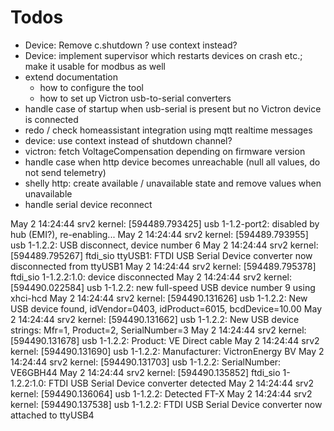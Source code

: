 # Todos
- Device: Remove c.shutdown ? use context instead?
- Device: implement supervisor which restarts devices on crash etc.; make it usable for modbus as well 
- extend documentation
  - how to configure the tool
  - how to set up Victron usb-to-serial converters
- handle case of startup when usb-serial is present but no Victron device is connected
- redo / check homeassistant integration using mqtt realtime messages
- device: use context instead of shutdown channel?
- victron: fetch VoltageCompensation depending on firmware version
- handle case when http device becomes unreachable (null all values, do not send telemetry)
- shelly http: create available / unavailable state and remove values when unavailable
- handle serial device reconnect

May  2 14:24:44 srv2 kernel: [594489.793425] usb 1-1.2-port2: disabled by hub (EMI?), re-enabling...
May  2 14:24:44 srv2 kernel: [594489.793955] usb 1-1.2.2: USB disconnect, device number 6
May  2 14:24:44 srv2 kernel: [594489.795267] ftdi_sio ttyUSB1: FTDI USB Serial Device converter now disconnected from ttyUSB1
May  2 14:24:44 srv2 kernel: [594489.795378] ftdi_sio 1-1.2.2:1.0: device disconnected
May  2 14:24:44 srv2 kernel: [594490.022584] usb 1-1.2.2: new full-speed USB device number 9 using xhci-hcd
May  2 14:24:44 srv2 kernel: [594490.131626] usb 1-1.2.2: New USB device found, idVendor=0403, idProduct=6015, bcdDevice=10.00
May  2 14:24:44 srv2 kernel: [594490.131662] usb 1-1.2.2: New USB device strings: Mfr=1, Product=2, SerialNumber=3
May  2 14:24:44 srv2 kernel: [594490.131678] usb 1-1.2.2: Product: VE Direct cable
May  2 14:24:44 srv2 kernel: [594490.131690] usb 1-1.2.2: Manufacturer: VictronEnergy BV
May  2 14:24:44 srv2 kernel: [594490.131703] usb 1-1.2.2: SerialNumber: VE6GBH44
May  2 14:24:44 srv2 kernel: [594490.135852] ftdi_sio 1-1.2.2:1.0: FTDI USB Serial Device converter detected
May  2 14:24:44 srv2 kernel: [594490.136064] usb 1-1.2.2: Detected FT-X
May  2 14:24:44 srv2 kernel: [594490.137538] usb 1-1.2.2: FTDI USB Serial Device converter now attached to ttyUSB4
